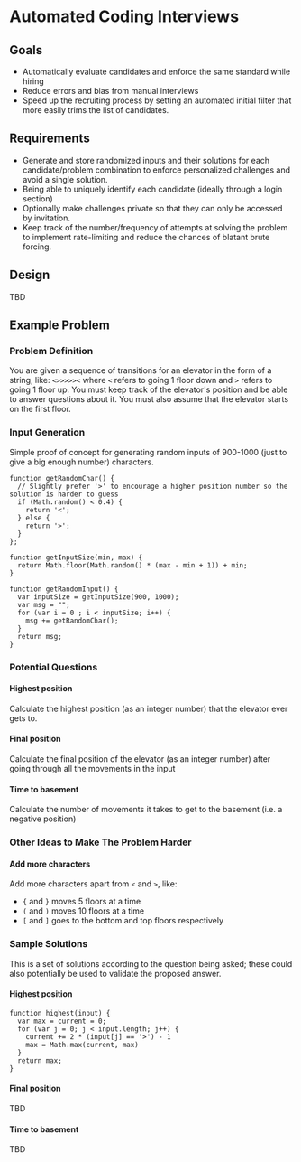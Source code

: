 # Automated Coding Interviews

## Goals
* Automatically evaluate candidates and enforce the same standard while hiring
* Reduce errors and bias from manual interviews
* Speed up the recruiting process by setting an automated initial filter that more easily trims the list of candidates.

## Requirements

* Generate and store randomized inputs and their solutions for each candidate/problem combination to enforce personalized challenges and avoid a single solution.
* Being able to uniquely identify each candidate (ideally through a login section)
* Optionally make challenges private so that they can only be accessed by invitation.
* Keep track of the number/frequency of attempts at solving the problem to implement rate-limiting and reduce the chances of blatant brute forcing.

## Design

TBD

## Example Problem

### Problem Definition

You are given a sequence of transitions for an elevator in the form of a string, like: 
`<>>>>><`
where `<` refers to going 1 floor down and `>` refers to going 1 floor up. You must keep track of the elevator's position and be able to answer questions about it. You must also assume that the elevator starts on the first floor. 

### Input Generation

Simple proof of concept for generating random inputs of 900-1000 (just to give a big enough number) characters.

```
function getRandomChar() { 
  // Slightly prefer '>' to encourage a higher position number so the solution is harder to guess
  if (Math.random() < 0.4) { 
    return '<'; 
  } else { 
    return '>'; 
  } 
};

function getInputSize(min, max) { 
  return Math.floor(Math.random() * (max - min + 1)) + min;
} 

function getRandomInput() {
  var inputSize = getInputSize(900, 1000);
  var msg = "";
  for (var i = 0 ; i < inputSize; i++) { 
    msg += getRandomChar(); 
  }
  return msg;
}
```


### Potential Questions

#### Highest position

Calculate the highest position (as an integer number) that the elevator ever gets to.

#### Final position

Calculate the final position of the elevator (as an integer number) after going through all the movements in the input

#### Time to basement

Calculate the number of movements it takes to get to the basement (i.e. a negative position)

### Other Ideas to Make The Problem Harder

#### Add more characters

Add more characters apart from `<` and `>`, like: 

* `{` and `}` moves 5 floors at a time
* `(` and `)` moves 10 floors at a time
* `[` and `]` goes to the bottom and top floors respectively

### Sample Solutions

This is a set of solutions according to the question being asked; these could also potentially be used to validate the proposed answer.

#### Highest position

```
function highest(input) {
  var max = current = 0;
  for (var j = 0; j < input.length; j++) {
    current += 2 * (input[j] == '>') - 1
    max = Math.max(current, max)    
  }
  return max;
}
```

#### Final position

TBD

#### Time to basement

TBD
